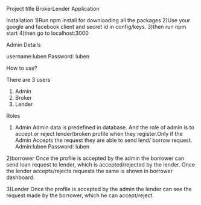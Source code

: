 Project title
BrokerLender Application

Installation
1)Run npm install for downloading all the packages
2)Use your google and facebook client and secret id in config/keys.
3)then run npm start
4)then go to localhost:3000

Admin Details

username:luben
Password: luben

How to use?

There are 3 users
1) Admin
2) Broker
3) Lender

Roles
1) Admin
Admin data is predefined in database. And the role of admin is to accept or reject 
lender/broken profile when they register.Only if the Admin Accepts the request they 
are able to send lend/ borrow request.
Admin:luben
Password: luben

2)borrower
Once the profile is accepted by the admin the borrower can send loan request to lender,
which is accepted/rejected by the lender. Once the lender accepts/rejects requests the same 
is shown in borrower dashboard.

3)Lender
Once the profile is accepted by the admin the lender can see the request made by the borrower,
which he can accept/reject.

 

